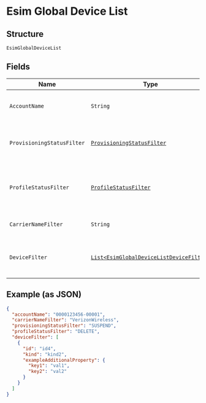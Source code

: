 
# Esim Global Device List

## Structure

`EsimGlobalDeviceList`

## Fields

| Name | Type | Tags | Description | Getter | Setter |
|  --- | --- | --- | --- | --- | --- |
| `AccountName` | `String` | Optional | The numeric name of the account. | String getAccountName() | setAccountName(String accountName) |
| `ProvisioningStatusFilter` | [`ProvisioningStatusFilter`](../../doc/models/provisioning-status-filter.md) | Optional | The last status of the device as a list filter. | ProvisioningStatusFilter getProvisioningStatusFilter() | setProvisioningStatusFilter(ProvisioningStatusFilter provisioningStatusFilter) |
| `ProfileStatusFilter` | [`ProfileStatusFilter`](../../doc/models/profile-status-filter.md) | Optional | The last status of the device's profile as a filter. | ProfileStatusFilter getProfileStatusFilter() | setProfileStatusFilter(ProfileStatusFilter profileStatusFilter) |
| `CarrierNameFilter` | `String` | Optional | The cellular service provider. | String getCarrierNameFilter() | setCarrierNameFilter(String carrierNameFilter) |
| `DeviceFilter` | [`List<EsimGlobalDeviceListDeviceFilter>`](../../doc/models/containers/esim-global-device-list-device-filter.md) | Optional | This is List of a container for any-of cases. | List<EsimGlobalDeviceListDeviceFilter> getDeviceFilter() | setDeviceFilter(List<EsimGlobalDeviceListDeviceFilter> deviceFilter) |

## Example (as JSON)

```json
{
  "accountName": "0000123456-00001",
  "carrierNameFilter": "VerizonWireless",
  "provisioningStatusFilter": "SUSPEND",
  "profileStatusFilter": "DELETE",
  "deviceFilter": [
    {
      "id": "id4",
      "kind": "kind2",
      "exampleAdditionalProperty": {
        "key1": "val1",
        "key2": "val2"
      }
    }
  ]
}
```

